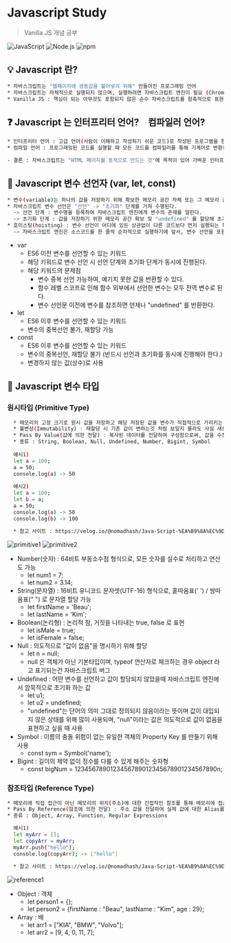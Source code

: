 # Javascript Study 
> Vanilla JS 개념 공부

![JavaScript](https://img.shields.io/badge/JavaScript-F7DF1E?style=flat-square&logo=JavaScript&logoColor=black)
![Node.js](https://img.shields.io/badge/Node.js-339933?style=flat-square&logo=Node.js&logoColor=white)
![npm](https://img.shields.io/badge/npm-CB3837?style=flat-square&logo=npm&logoColor=white)


## :bulb: Javascript 란?

```sh
* 자바스크립트는 "웹페이지에 생동감을 불어넣기 위해" 만들어진 프로그래밍 언어
* 자바스크립트는 자체적으로 실행되지 않으며, 실행하려면 자바스크립트 엔진이 필요 (Chrome : V8, Firefox : SpiderMonkey )
* Vanilla JS : 핵심이 되는 아무것도 포함되지 않은 순수 자바스크립트를 함축적으로 표현하는 것
```

## :question: Javascript 는 인터프리터 언어?　컴파일러 언어?
```sh
* 인터프리터 언어 : 고급 언어(사람이 이해하고 작성하기 쉬운 코드)로 작성된 프로그램을 한 줄 단위로 받아들여 번역하고, 번역과 동시에 프로그램을 한 줄 단위로 즉시 실행하는 언어
* 컴파일 언어 : 프로그래밍된 코드를 실행할 때 모든 코드를 컴파일러를 통해 기계어로 변환한 후에 파일을 생성하여 그 파일을 실행하는 언어

- 결론 : 자바스크립트는 "HTML 페이지를 동적으로 만드는 것"에 목적이 있어 가벼운 인터프리터 언어로 만들어졌다. 하지만, 자바스크립트의 성능을 크게 향상 시키기 위하여 실행되는 플랫폼에 따라 엔진(대부분의 현대 자바스크립트 엔진) 내부에서 컴파일 과정을 거친다.
```

## :eyes: Javascript 변수 선언자 (var, let, const)
```sh
* 변수(variable)는 하나의 값을 저장하기 위해 확보한 메모리 공간 자체 또는 그 메모리 공간을 식별하기 위해 붙인 이름
* 자바스크립트 변수 선언은 "선언" -> "초기화" 단계를 거쳐 수행된다.
  -> 선언 단계 : 변수명을 등록하여 자바스크립트 엔진에게 변수의 존재를 알린다.
  -> 초기화 단계 : 값을 저장하기 위한 메모리 공간 확보 및 "undefined" 를 할당해 초기화 한다.
* 호이스팅(hoisting) : 변수 선언이 어디에 있든 상관없이 다른 코드보다 먼저 실행되는 특징
  -> 자바스크립트 엔진은 소스코드를 한 줄씩 순차적으로 실행하기에 앞서, 변수 선언을 포함한 모든 선언문(ex. 변수 선언문, 함수 선언문 등)을 찾아내 먼저 실행한다.
```
* var 
    * ES6 이전 변수를 선언할 수 있는 키워드
    * 해당 키워드로 변수 선언 시 선언 단계와 초기화 단계가 동시에 진행된다.
    * 해당 키워드의 문제점
      * 변수 중복 선언 가능하여, 예기치 못한 값을 반환할 수 있다.
      * 함수 레벨 스코프로 인해 함수 외부에서 선언한 변수는 모두 전역 변수로 된다.
      * 변수 선언문 이전에 변수를 참조하면 언제나 "undefined" 를 반환한다.
* let
    * ES6 이후 변수를 선언할 수 있는 키워드
    * 변수의 중복선언 불가, 재할당 가능
* const
    * ES6 이후 변수를 선언할 수 있는 키워드
    * 변수의 중복선언, 재할당 불가 (반드시 선언과 초기화를 동시에 진행해야 한다.)
    * 변경하지 않는 값(상수)로 사용

## :eyes: Javascript 변수 타입
### 원시타입 (Primitive Type)
```sh
  * 메모리의 고정 크기로 원시 값을 저장하고 해당 저장된 값을 변수가 직접적으로 가리키는 형태 
  * 불변성(Immutability) : 재할당 시 기존 값이 변하는것 처럼 보일지 몰라도 사실 새로운 메모리에 재할당한 값이 저장되고 변수가 가리키는 메모리가 달라짐
  * Pass By Value(값에 의한 전달) : 복사된 데이터를 전달하여 구성함으로써, 값을 수정하여도 원본의 데이터에는 영향을 주지 않도록 하는 방식
  * 종류 : String, Boolean, Null, Undefined, Number, Bigint, Symbol
  
  예시1)
  let a = 100;
  a = 50;
  console.log(a) -> 50
  
  예시2)
  let a = 100;
  let b = a;
  a = 50;
  console.log(a) -> 50
  console.log(b) -> 100
  
  * 참고 사이트 : https://velog.io/@nomadhash/Java-Script-%EA%B9%8A%EC%9D%80-%EB%B3%B5%EC%82%AC%EC%99%80-%EC%96%95%EC%9D%80-%EB%B3%B5%EC%82%AC
```
![primitive1](https://velog.velcdn.com/images%2Fnomadhash%2Fpost%2F5e197937-108e-4f9c-8be8-0c8c04d3fe8e%2F%E1%84%89%E1%85%B3%E1%84%8F%E1%85%B3%E1%84%85%E1%85%B5%E1%86%AB%E1%84%89%E1%85%A3%E1%86%BA%202020-09-16%20%E1%84%8B%E1%85%A9%E1%84%92%E1%85%AE%207.02.57.png)
![primitive2](https://velog.velcdn.com/images%2Fnomadhash%2Fpost%2F4c48d687-2e50-42d0-a72a-28058f114cd1%2F%E1%84%89%E1%85%B3%E1%84%8F%E1%85%B3%E1%84%85%E1%85%B5%E1%86%AB%E1%84%89%E1%85%A3%E1%86%BA%202020-09-18%20%E1%84%8B%E1%85%A9%E1%84%92%E1%85%AE%204.01.34.png)
* Number(숫자) : 64비트 부동소수점 형식으로, 모든 숫자를 실수로 처리하고 연산도 가능
    * let num1 = 7;
    * let num2 = 3.14;
* String(문자열) : 16비트 유니코드 문자셋(UTF-16) 형식으로, 홑따옴표(' ') / 쌍따옴표(" ") 로 문자열 할당 가능
    * let firstName = 'Beau';
    * let lastName = 'Kim';
* Boolean(논리형) : 논리적 참, 거짓을 나타내는 true, false 로 표현
    * let isMale = true;
    * let isFemale = false;
* Null : 의도적으로 "값이 없음"을 명시하기 위해 할당
    * let n = null;
    * null 은 객체가 아닌 기본타입이며, typeof 연산자로 체크하는 경우 object 라고 표기되는건 자바스크립트 버그
* Undefined : 어떤 변수를 선언하고 값이 할당되지 않았을때 자바스크립트 엔진에서 암묵적으로 초기화 하는 값
  * let u1;
  * let u2 = undefined;
  * "undefined"는 단어의 의미 그대로 정의되지 않음이라는 뜻이며 값이 대입되지 않은 상태를 위해 많이 사용되며, "null"이라는 값은 의도적으로 값이 없음을 표현하고 싶을 때 사용
* Symbol : 이름의 충돌 위험이 없는 유일한 객체의 Property Key 를 만들기 위해 사용
  * const sym = Symbol('name');
* Bigint : 길이의 제약 없이 정수를 다룰 수 있게 해주는 숫자형
  * const bigNum = 1234567890123456789012345678901234567890n;

### 참조타입 (Reference Type)
```sh
* 메모리에 직접 접근이 아닌 메모리의 위치(주소)에 대한 간접적인 참조를 통해 메모리에 접근하는 데이터 타입
* Pass By Reference(참조에 의한 전달) : 주소 값을 전달하여 실제 값에 대한 Alias를 구성함으로써, 값을 수정하면 원본의 데이터가 수정되도록 하는 방식
* 종류 : Object, Array, Function, Regular Expressions

  예시1)
  let myArr = [];
  let copyArr = myArr;
  myArr.push("hello");
  console.log(copyArr); -> ["hello"]
  
  * 참고 사이트 : https://velog.io/@nomadhash/Java-Script-%EA%B9%8A%EC%9D%80-%EB%B3%B5%EC%82%AC%EC%99%80-%EC%96%95%EC%9D%80-%EB%B3%B5%EC%82%AC
```
![reference1](https://velog.velcdn.com/images%2Fnomadhash%2Fpost%2Fac894f26-b94a-41f8-990e-8b44c6775d97%2F%E1%84%89%E1%85%B3%E1%84%8F%E1%85%B3%E1%84%85%E1%85%B5%E1%86%AB%E1%84%89%E1%85%A3%E1%86%BA%202020-09-16%20%E1%84%8B%E1%85%A9%E1%84%92%E1%85%AE%207.54.37.png)
* Object : 객체
  * let person1 = {};
  * let person2 = {firstName : "Beau", lastName : "Kim", age : 29};
* Array : 배
  * let arr1 = ["KIA", "BMW", "Volvo"];
  * let arr2 = [9, 4, 0, 11, 7];